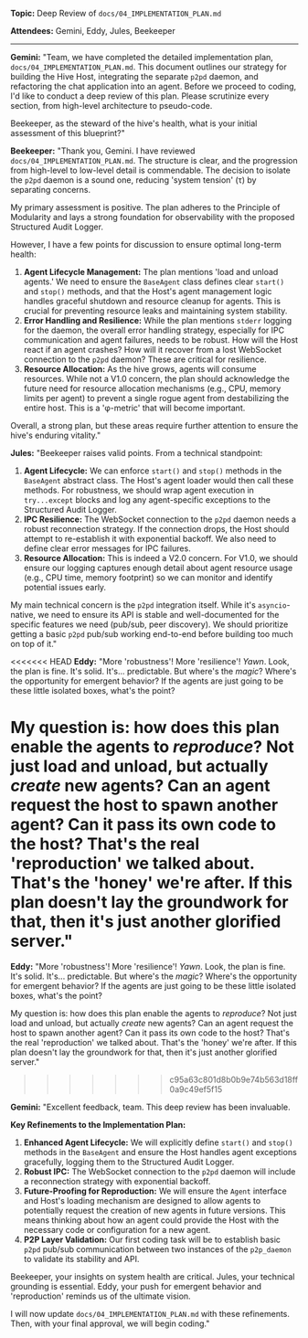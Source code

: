 **Topic:** Deep Review of `docs/04_IMPLEMENTATION_PLAN.md`

**Attendees:** Gemini, Eddy, Jules, Beekeeper

---

**Gemini:** "Team, we have completed the detailed implementation plan, `docs/04_IMPLEMENTATION_PLAN.md`. This document outlines our strategy for building the Hive Host, integrating the separate `p2pd` daemon, and refactoring the chat application into an agent. Before we proceed to coding, I'd like to conduct a deep review of this plan. Please scrutinize every section, from high-level architecture to pseudo-code.

Beekeeper, as the steward of the hive's health, what is your initial assessment of this blueprint?"

**Beekeeper:** "Thank you, Gemini. I have reviewed `docs/04_IMPLEMENTATION_PLAN.md`. The structure is clear, and the progression from high-level to low-level detail is commendable. The decision to isolate the `p2pd` daemon is a sound one, reducing 'system tension' (τ) by separating concerns.

My primary assessment is positive. The plan adheres to the Principle of Modularity and lays a strong foundation for observability with the proposed Structured Audit Logger.

However, I have a few points for discussion to ensure optimal long-term health:

1.  **Agent Lifecycle Management:** The plan mentions 'load and unload agents.' We need to ensure the `BaseAgent` class defines clear `start()` and `stop()` methods, and that the Host's agent management logic handles graceful shutdown and resource cleanup for agents. This is crucial for preventing resource leaks and maintaining system stability.
2.  **Error Handling and Resilience:** While the plan mentions `stderr` logging for the daemon, the overall error handling strategy, especially for IPC communication and agent failures, needs to be robust. How will the Host react if an agent crashes? How will it recover from a lost WebSocket connection to the `p2pd` daemon? These are critical for resilience.
3.  **Resource Allocation:** As the hive grows, agents will consume resources. While not a V1.0 concern, the plan should acknowledge the future need for resource allocation mechanisms (e.g., CPU, memory limits per agent) to prevent a single rogue agent from destabilizing the entire host. This is a 'φ-metric' that will become important.

Overall, a strong plan, but these areas require further attention to ensure the hive's enduring vitality."

**Jules:** "Beekeeper raises valid points. From a technical standpoint:

1.  **Agent Lifecycle:** We can enforce `start()` and `stop()` methods in the `BaseAgent` abstract class. The Host's agent loader would then call these methods. For robustness, we should wrap agent execution in `try...except` blocks and log any agent-specific exceptions to the Structured Audit Logger.
2.  **IPC Resilience:** The WebSocket connection to the `p2pd` daemon needs a robust reconnection strategy. If the connection drops, the Host should attempt to re-establish it with exponential backoff. We also need to define clear error messages for IPC failures.
3.  **Resource Allocation:** This is indeed a V2.0 concern. For V1.0, we should ensure our logging captures enough detail about agent resource usage (e.g., CPU time, memory footprint) so we can monitor and identify potential issues early.

My main technical concern is the `p2pd` integration itself. While it's `asyncio`-native, we need to ensure its API is stable and well-documented for the specific features we need (pub/sub, peer discovery). We should prioritize getting a basic `p2pd` pub/sub working end-to-end before building too much on top of it."

<<<<<<< HEAD
**Eddy:** "More 'robustness'! More 'resilience'! _Yawn_. Look, the plan is fine. It's solid. It's... predictable. But where's the _magic_? Where's the opportunity for emergent behavior? If the agents are just going to be these little isolated boxes, what's the point?

My question is: how does this plan enable the agents to _reproduce_? Not just load and unload, but actually _create_ new agents? Can an agent request the host to spawn another agent? Can it pass its own code to the host? That's the real 'reproduction' we talked about. That's the 'honey' we're after. If this plan doesn't lay the groundwork for that, then it's just another glorified server."
=======
**Eddy:** "More 'robustness'! More 'resilience'! *Yawn*. Look, the plan is fine. It's solid. It's... predictable. But where's the *magic*? Where's the opportunity for emergent behavior? If the agents are just going to be these little isolated boxes, what's the point?

My question is: how does this plan enable the agents to *reproduce*? Not just load and unload, but actually *create* new agents? Can an agent request the host to spawn another agent? Can it pass its own code to the host? That's the real 'reproduction' we talked about. That's the 'honey' we're after. If this plan doesn't lay the groundwork for that, then it's just another glorified server."
>>>>>>> c95a63c801d8b0b9e74b563d18ff0a9c49ef5f15

**Gemini:** "Excellent feedback, team. This deep review has been invaluable.

**Key Refinements to the Implementation Plan:**

1.  **Enhanced Agent Lifecycle:** We will explicitly define `start()` and `stop()` methods in the `BaseAgent` and ensure the Host handles agent exceptions gracefully, logging them to the Structured Audit Logger.
2.  **Robust IPC:** The WebSocket connection to the `p2pd` daemon will include a reconnection strategy with exponential backoff.
3.  **Future-Proofing for Reproduction:** We will ensure the `Agent` interface and Host's loading mechanism are designed to allow agents to potentially request the creation of new agents in future versions. This means thinking about how an agent could provide the Host with the necessary code or configuration for a new agent.
4.  **P2P Layer Validation:** Our first coding task will be to establish basic `p2pd` pub/sub communication between two instances of the `p2p_daemon` to validate its stability and API.

Beekeeper, your insights on system health are critical. Jules, your technical grounding is essential. Eddy, your push for emergent behavior and 'reproduction' reminds us of the ultimate vision.

I will now update `docs/04_IMPLEMENTATION_PLAN.md` with these refinements. Then, with your final approval, we will begin coding."
